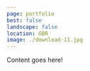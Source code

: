 ```yaml
---
page: portfolio
best: false
landscape: false
location: GBR
image: ./download-11.jpg
---
```

Content goes here!
